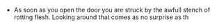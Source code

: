 - As soon as you open the door you are struck by the awfull stench of rotting flesh. Looking around that comes as no surprise as th